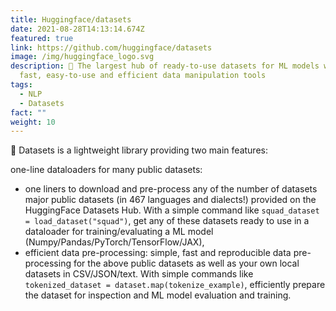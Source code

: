 ```yaml
---
title: Huggingface/datasets
date: 2021-08-28T14:13:14.674Z
featured: true
link: https://github.com/huggingface/datasets
image: /img/huggingface_logo.svg
description: 🤗 The largest hub of ready-to-use datasets for ML models with
  fast, easy-to-use and efficient data manipulation tools
tags:
  - NLP
  - Datasets
fact: ""
weight: 10
---
```

🤗 Datasets is a lightweight library providing two main features:

one-line dataloaders for many public datasets: 

+ one liners to download and pre-process any of the number of datasets major public datasets (in 467 languages and dialects!) provided on the HuggingFace Datasets Hub. With a simple command like `squad_dataset = load_dataset("squad")`, get any of these datasets ready to use in a dataloader for training/evaluating a ML model (Numpy/Pandas/PyTorch/TensorFlow/JAX),
+ efficient data pre-processing: simple, fast and reproducible data pre-processing for the above public datasets as well as your own local datasets in CSV/JSON/text. With simple commands like `tokenized_dataset = dataset.map(tokenize_example)`, efficiently prepare the dataset for inspection and ML model evaluation and training.